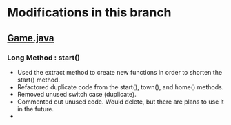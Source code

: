 # Modifications in this branch

## [Game.java](https://github.com/emmamickas/Text-Fighter/blob/Kyle-Deliverable-2/src/com/hotmail/kalebmarc/textfighter/main/Game.java)
### Long Method : start()
* Used the extract method to create new functions in order to shorten the start() method.
* Refactored duplicate code from the start(), town(), and home() methods. 
* Removed unused switch case (duplicate).
* Commented out unused code. Would delete, but there are plans to use it in the future.
* 



